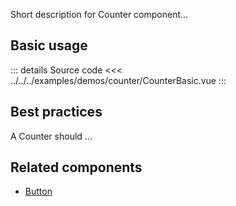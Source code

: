Short description for Counter component...

## Basic usage

<CounterBasic />

::: details Source code
<<< ../../../examples/demos/counter/CounterBasic.vue
:::

## Best practices

A Counter should ...

## Related components

- [Button](/components/button/button.doc)

